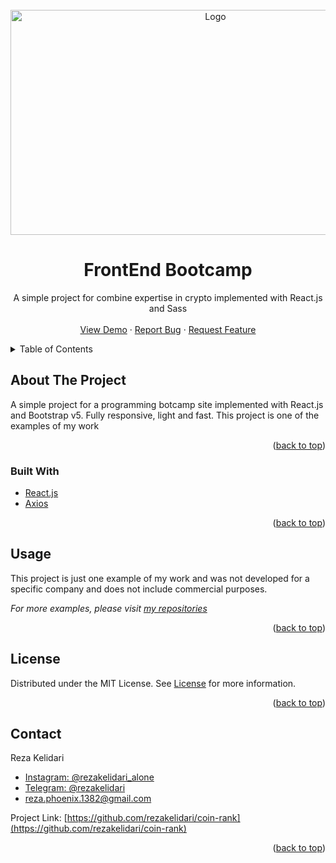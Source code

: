 <div id="top"></div>

<!-- PROJECT LOGO -->
<br />
<div align="center">
  <a href="https://github.com/rezakelidari/coin-rank">
    <img src="https://user-images.githubusercontent.com/62962597/156441321-52bbde78-3bcd-4b62-a789-d38fd9a0642a.png" alt="Logo" width="640" height="360">
  </a>

<h1 align="center">FrontEnd Bootcamp</h1>
  <p align="center">
    A simple project for combine expertise in crypto implemented with React.js and Sass
    <br />
    <br />
    <a href="https://coin-rank.vercel.app/">View Demo</a>
    ·
    <a href="https://github.com/rezakelidari/coin-rank/issues">Report Bug</a>
    ·
    <a href="https://github.com/rezakelidari/coin-rank/issues">Request Feature</a>
  </p>
</div>

<!-- TABLE OF CONTENTS -->
<details>
  <summary>Table of Contents</summary>
  <ol>
    <li>
      <a href="#about-the-project">About The Project</a>
      <ul>
        <li><a href="#built-with">Built With</a></li>
      </ul>
    </li>
    <li><a href="#usage">Usage</a></li>
    <li><a href="#license">License</a></li>
    <li><a href="#contact">Contact</a></li>
  </ol>
</details>

<!-- ABOUT THE PROJECT -->

## About The Project

A simple project for a programming botcamp site implemented with React.js and Bootstrap v5. Fully responsive, light and fast. This project is one of the examples of my work

<p align="right">(<a href="#top">back to top</a>)</p>

### Built With

- [React.js](https://reactjs.org/)
- [Axios](https://axios-http.com/)

<p align="right">(<a href="#top">back to top</a>)</p>

<!-- USAGE EXAMPLES -->

## Usage

This project is just one example of my work and was not developed for a specific company and does not include commercial purposes.

_For more examples, please visit [my repositories](https://github.com/rezakelidari?tab=repositories)_

<p align="right">(<a href="#top">back to top</a>)</p>

<!-- LICENSE -->

## License

Distributed under the MIT License. See [License](./LICENSE) for more information.

<p align="right">(<a href="#top">back to top</a>)</p>

<!-- CONTACT -->

## Contact

Reza Kelidari

- [Instagram: @rezakelidari_alone](https://www.instagram.com/rezakelidari_alone/)
- [Telegram: @rezakelidari](https://t.me/rezakelidari/)
- [reza.phoenix.1382@gmail.com](mailto:reza.phoenix.1382@gmail.com)

Project Link: [https://github.com/rezakelidari/coin-rank](https://github.com/rezakelidari/coin-rank)

<p align="right">(<a href="#top">back to top</a>)</p>
